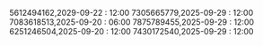 5612494162,2029-09-22 : 12:00
7305665779,2025-09-29 : 12:00
7083618513,2025-09-20 : 06:00
7875789455,2025-09-29 : 12:00
6251246504,2025-09-20 : 12:00
7430172540,2025-09-29 : 12:00
